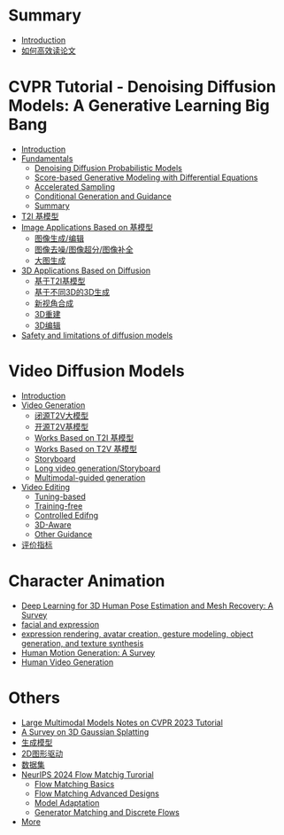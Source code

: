 # Summary

- [Introduction](README.md)
- [如何高效读论文](./ReadPapers.md)

# CVPR Tutorial - Denoising Diffusion Models: A Generative Learning Big Bang
- [Introduction](diffusion-tutorial-part/Introduction.md)
- [Fundamentals]()
  - [Denoising Diffusion Probabilistic Models](diffusion-tutorial-part/Fundamentals/DenoisingDiffusionProbabilisticModels.md)
  - [Score-based Generative Modeling with Differential Equations](diffusion-tutorial-part/Fundamentals/Score-basedGenerativeModelingwithDifferentialEquations.md)
  - [Accelerated Sampling](diffusion-tutorial-part/Fundamentals/AcceleratedSampling.md)
  - [Conditional Generation and Guidance](diffusion-tutorial-part/Fundamentals/ConditionalGenerationandGuidance.md)
  - [Summary](./diffusion-tutorial-part/Fundamentals/Summary.md)
- [T2I 基模型](./diffusion-tutorial-part/Architecture.md)
- [Image Applications Based on 基模型]()
  - [图像生成/编辑](diffusion-tutorial-part/ApplicationOnImage/ImageEditing.md)
  - [图像去噪/图像超分/图像补全](diffusion-tutorial-part/ApplicationOnImage/InverseProblems.md)
  - [大图生成](diffusion-tutorial-part/ApplicationOnImage/LargeContents.md)
- [3D Applications Based on Diffusion]()
  - [基于T2I基模型](diffusion-tutorial-part/ApplicationsOn3D/2Ddiffusionmodelsfor3Dgeneration.md)
  - [基于不同3D的3D生成](diffusion-tutorial-part/ApplicationsOn3D/3D.md)
  - [新视角合成](diffusion-tutorial-part/ApplicationsOn3D/Diffusionmodelsforviewsynthesis.md)
  - [3D重建](diffusion-tutorial-part/ApplicationsOn3D/3Dreconstruction.md)
  - [3D编辑](diffusion-tutorial-part/ApplicationsOn3D/Inverseproblems.md)
- [Safety and limitations of diffusion models](diffusion-tutorial-part/ApplicationsOn3D/Safetyandlimitationsofdiffusionmodels.md)

# Video Diffusion Models
- [Introduction](VideoDiffusionModels/Introduction.md)
- [Video Generation](VideoDiffusionModels/VideoGeneration/VideoGeneration.md)
  - [闭源T2V大模型](VideoDiffusionModels/VideoGeneration/Pioneeringearlyworks.md)
  - [开源T2V基模型](VideoDiffusionModels/VideoGeneration/Open-sourcebasemodels.md)
  - [Works Based on T2I 基模型](./VideoDiffusionModels/VideoGeneration/WorksBasedOnT2I.md)
  - [Works Based on T2V 基模型](./VideoDiffusionModels/VideoGeneration/WorksBasedOnT2V.md)
  - [Storyboard](VideoDiffusionModels/VideoGeneration/Storyboard.md)
  - [Long video generation/Storyboard](VideoDiffusionModels/VideoGeneration/Longvideogeneration.md)
  - [Multimodal-guided generation](VideoDiffusionModels/VideoGeneration/Multimodal-guidedgeneration.md)
- [Video Editing](VideoDiffusionModels/VideoEditing.md)
  - [Tuning-based](VideoDiffusionModels/VideoEditing/Tuning-based.md)
  - [Training-free](VideoDiffusionModels/VideoEditing/Training-free.md)
  - [Controlled Edifng](VideoDiffusionModels/VideoEditing/ControlledEdifng.md)
  - [3D-Aware](VideoDiffusionModels/VideoEditing/3D-Aware.md)
  - [Other Guidance](VideoDiffusionModels/VideoEditing/OtherGuidance.md)
- [评价指标](./VideoDiffusionModels/EvaluationMetrics.md)


# Character Animation
- [Deep Learning for 3D Human Pose Estimation and Mesh Recovery: A Survey](HPE_HMR_Summary.md)
- [facial and expression](CharacterAnimation/HumanFacialAnimation.md)
- [expression rendering, avatar creation, gesture modeling, object
generation, and texture synthesis]()
- [Human Motion Generation: A Survey](HumanMotionGenerationSummary.md)
- [Human Video Generation](HumanVideoGeneration.md)

# Others
- [Large Multimodal Models Notes on CVPR 2023 Tutorial](LargeMultimodalModelsNotesonCVPR2023Tutorial.md)
- [A Survey on 3D Gaussian Splatting](3D_Gaussian_Splatting.md)
- [生成模型](GenerativeModels.md)
- [2D图形驱动](ClipAnimation.md)
- [数据集](数据集.md)
- [NeurIPS 2024 Flow Matchig Turorial](NeurIPS2024FlowMatchigTurorial/Agenda.md)
   - [Flow Matching Basics](NeurIPS2024FlowMatchigTurorial/FlowMatchingBasics.md)
   - [Flow Matching Advanced Designs](NeurIPS2024FlowMatchigTurorial/FlowMatchingAdvancedDesigns.md)
   - [Model Adaptation](NeurIPS2024FlowMatchigTurorial/ModelAdaptation.md)
   - [Generator Matching and Discrete Flows](NeurIPS2024FlowMatchigTurorial/GeneratorMatchingandDiscreteFlows.md)
- [More](More.md)



  






